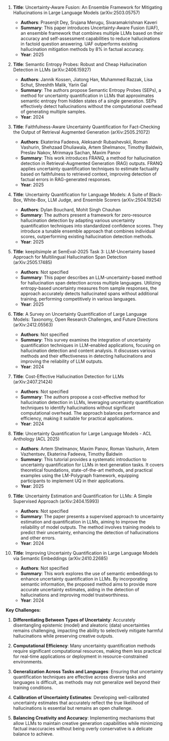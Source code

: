 1. **Title**: Uncertainty-Aware Fusion: An Ensemble Framework for Mitigating Hallucinations in Large Language Models (arXiv:2503.05757)
   - **Authors**: Prasenjit Dey, Srujana Merugu, Sivaramakrishnan Kaveri
   - **Summary**: This paper introduces Uncertainty-Aware Fusion (UAF), an ensemble framework that combines multiple LLMs based on their accuracy and self-assessment capabilities to reduce hallucinations in factoid question answering. UAF outperforms existing hallucination mitigation methods by 8% in factual accuracy.
   - **Year**: 2025

2. **Title**: Semantic Entropy Probes: Robust and Cheap Hallucination Detection in LLMs (arXiv:2406.15927)
   - **Authors**: Jannik Kossen, Jiatong Han, Muhammed Razzak, Lisa Schut, Shreshth Malik, Yarin Gal
   - **Summary**: The authors propose Semantic Entropy Probes (SEPs), a method for uncertainty quantification in LLMs that approximates semantic entropy from hidden states of a single generation. SEPs effectively detect hallucinations without the computational overhead of generating multiple samples.
   - **Year**: 2024

3. **Title**: Faithfulness-Aware Uncertainty Quantification for Fact-Checking the Output of Retrieval Augmented Generation (arXiv:2505.21072)
   - **Authors**: Ekaterina Fadeeva, Aleksandr Rubashevskii, Roman Vashurin, Shehzaad Dhuliawala, Artem Shelmanov, Timothy Baldwin, Preslav Nakov, Mrinmaya Sachan, Maxim Panov
   - **Summary**: This work introduces FRANQ, a method for hallucination detection in Retrieval-Augmented Generation (RAG) outputs. FRANQ applies uncertainty quantification techniques to estimate factuality based on faithfulness to retrieved context, improving detection of factual errors in RAG-generated responses.
   - **Year**: 2025

4. **Title**: Uncertainty Quantification for Language Models: A Suite of Black-Box, White-Box, LLM Judge, and Ensemble Scorers (arXiv:2504.19254)
   - **Authors**: Dylan Bouchard, Mohit Singh Chauhan
   - **Summary**: The authors present a framework for zero-resource hallucination detection by adapting various uncertainty quantification techniques into standardized confidence scores. They introduce a tunable ensemble approach that combines individual scores, outperforming existing hallucination detection methods.
   - **Year**: 2025

5. **Title**: keepitsimple at SemEval-2025 Task 3: LLM-Uncertainty based Approach for Multilingual Hallucination Span Detection (arXiv:2505.17485)
   - **Authors**: Not specified
   - **Summary**: This paper describes an LLM-uncertainty-based method for hallucination span detection across multiple languages. Utilizing entropy-based uncertainty measures from sample responses, the approach accurately detects hallucinated spans without additional training, performing competitively in various languages.
   - **Year**: 2025

6. **Title**: A Survey on Uncertainty Quantification of Large Language Models: Taxonomy, Open Research Challenges, and Future Directions (arXiv:2412.05563)
   - **Authors**: Not specified
   - **Summary**: This survey examines the integration of uncertainty quantification techniques in LLM-enabled applications, focusing on hallucination detection and content analysis. It discusses various methods and their effectiveness in detecting hallucinations and improving the reliability of LLM outputs.
   - **Year**: 2024

7. **Title**: Cost-Effective Hallucination Detection for LLMs (arXiv:2407.21424)
   - **Authors**: Not specified
   - **Summary**: The authors propose a cost-effective method for hallucination detection in LLMs, leveraging uncertainty quantification techniques to identify hallucinations without significant computational overhead. The approach balances performance and efficiency, making it suitable for practical applications.
   - **Year**: 2024

8. **Title**: Uncertainty Quantification for Large Language Models - ACL Anthology (ACL 2025)
   - **Authors**: Artem Shelmanov, Maxim Panov, Roman Vashurin, Artem Vazhentsev, Ekaterina Fadeeva, Timothy Baldwin
   - **Summary**: This tutorial provides a systematic introduction to uncertainty quantification for LLMs in text generation tasks. It covers theoretical foundations, state-of-the-art methods, and practical examples using the LM-Polygraph framework, equipping participants to implement UQ in their applications.
   - **Year**: 2025

9. **Title**: Uncertainty Estimation and Quantification for LLMs: A Simple Supervised Approach (arXiv:2404.15993)
   - **Authors**: Not specified
   - **Summary**: The paper presents a supervised approach to uncertainty estimation and quantification in LLMs, aiming to improve the reliability of model outputs. The method involves training models to predict their uncertainty, enhancing the detection of hallucinations and other errors.
   - **Year**: 2024

10. **Title**: Improving Uncertainty Quantification in Large Language Models via Semantic Embeddings (arXiv:2410.22685)
    - **Authors**: Not specified
    - **Summary**: This work explores the use of semantic embeddings to enhance uncertainty quantification in LLMs. By incorporating semantic information, the proposed method aims to provide more accurate uncertainty estimates, aiding in the detection of hallucinations and improving model trustworthiness.
    - **Year**: 2024

**Key Challenges:**

1. **Differentiating Between Types of Uncertainty**: Accurately disentangling epistemic (model) and aleatoric (data) uncertainties remains challenging, impacting the ability to selectively mitigate harmful hallucinations while preserving creative outputs.

2. **Computational Efficiency**: Many uncertainty quantification methods require significant computational resources, making them less practical for real-time applications or deployment in resource-constrained environments.

3. **Generalization Across Tasks and Languages**: Ensuring that uncertainty quantification techniques are effective across diverse tasks and languages is difficult, as methods may not generalize well beyond their training conditions.

4. **Calibration of Uncertainty Estimates**: Developing well-calibrated uncertainty estimates that accurately reflect the true likelihood of hallucinations is essential but remains an open challenge.

5. **Balancing Creativity and Accuracy**: Implementing mechanisms that allow LLMs to maintain creative generation capabilities while minimizing factual inaccuracies without being overly conservative is a delicate balance to achieve. 